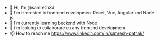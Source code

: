 - 👋 Hi, I’m @samresh3d 
- 👀 I’m interested in frontend development React, Vue, Angular and Node js.
- 🌱 I’m currently learning beckend with Node
- 💞️ I’m looking to collaborate on any frontend development.
- 📫 How to reach me https://www.linkedin.com/in/samresh-pathak/

<!---
samresh3d/samresh3d is a ✨ special ✨ repository because its `README.md` (this file) appears on your GitHub profile.
You can click the Preview link to take a look at your changes.
--->
